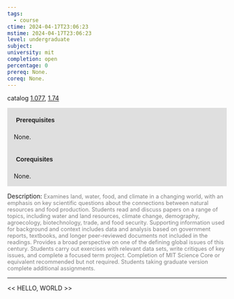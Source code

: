 ```yaml
---
tags:
  - course
ctime: 2024-04-17T23:06:23
mstime: 2024-04-17T23:06:23
level: undergraduate
subject: 
university: mit
completion: open
percentage: 0
prereq: None.
coreq: None.
---
```


catalog [1.077](http://student.mit.edu/catalog/m1a.html#1.077), [1.74](http://student.mit.edu/catalog/m1c.html#1.74)

<span style="display: block; padding: 15px; background-color: rgb(100, 100, 100, 0.2);"><font id="m_prereq215_0" style="display: block; font-family: Arial, sans-serif; font-weight: bold; padding: 5px">Prerequisites</font><br><span id="prereq215_0">None.</span></span>
<span style="display: block; padding: 15px; background-color: rgb(100, 100, 100, 0.2);"><font id="m_coreq215_0" style="display: block; font-family: Arial, sans-serif; font-weight: bold; padding: 5px">Corequisites</font><br><span id="coreq215_0">None.</span></span>

<font style="">Description:</font>
<font style="color: grey; font-size: 0.8rem;">Examines land, water, food, and climate in a changing world, with an emphasis on key scientific questions about the connections between natural resources and food production. Students read and discuss papers on a range of topics, including water and land resources, climate change, demography, agroecology, biotechnology, trade, and food security. Supporting information used for background and context includes data and analysis based on government reports, textbooks, and longer peer-reviewed documents not included in the readings. Provides a broad perspective on one of the defining global issues of this century. Students carry out exercises with relevant data sets, write critiques of key issues, and complete a focused term project. Completion of MIT Science Core or equivalent recommended but not required. Students taking graduate version complete additional assignments.</font>



---

<< HELLO, WORLD >>
